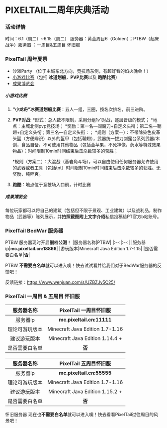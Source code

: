 # PIXELTAIL二周年庆典活动

### 活动详情

时间：6.1（周二）~6.15（周二）
服务器：黄金周目6（Golden）；PTBW（起床战争）服务器 ；一周目&五周目 怀旧服

### PixelTail 周年夏祭

- 沙滩Party （位于主城东北方向，竞技场东侧，有超好看的焰火晚会！）
- [小游戏比赛](#小游戏比赛)（包括 **冰道划船**，**PVP比赛**以及 **跑酷比赛**）
- [成果博览会](#成果博览会)

##### 小游戏比赛

1. **“小龙舟”冰赛道划船比赛**：五人一组，三圈，按名次排名，前三进阶。

2. **PVP对战**: 
    *形式：总人数不限制，采用分组1v1对战，逐层晋级的模式；
    *地点：主城北侧pvp竞技场；
    *奖励：第一名—阎魔刀+自定义头衔；第二名—鞘翅+自定义头衔；第三名—自定义头衔：；
    *规则（方案一）：不带除染色皮革头盔（方便辨识）以外的盔甲（包括鞘翅），武器统一拔刀剑露台系列武器/木剑，食品自备，不可使用其他物品（包括金苹果，不死神像，药水等特殊效果物品）；时间限制10min时间结束后击杀数较多的获胜；

    *规则（方案二）：大混战（基岩角斗场），可以自由使用任何服务器允许使用的武器或者工具（包括tnt）时间限制10min时间结束后击杀数较多的获胜。无奖励，纯粹爽。

3. **跑酷**：地点位于竞技场入口前，计时比赛

##### 成果博览会

每位玩家都可以将自己的建筑（包括但不限于景观、工业建筑）以及战利品，制作物品（武器等）陈列展示，并**拍照截图附上文字介绍**私信投稿给PT官方b站账号。

### PixelTail BedWar 服务器

PTBW 服务器现时开启**删档公测**！
|服务器名称|PTBW|
|:--:|:--:|
|服务器ip|**mc.pixeltail.cn:18866**|
|游玩版本|Minecraft Java Edition 1.7-1.15|
|是否需要白名单|**否**|

PTBW **不需要白名单**就可以进入噢！快去试试看并给我们对于BedWar服务器的反馈吧！

反馈链接：https://www.wenjuan.com/s/UZBZJv5C25/

### PixelTail 一周目 & 五周目 怀旧服

|服务器名称|PixelTail 一周目怀旧服|
|:--:|:--:|
|服务器ip|**mc.pixeltail.cn:11111**|
|理论可游玩版本|Minecraft Java Edition 1.7-1.16|
|建议游玩版本|Minecraft Java Edition 1.14.4 +|
|是否需要白名单|**否**|

|服务器名称|PixelTail 五周目怀旧服|
|:--:|:--:|
|服务器ip|**mc.pixeltail.cn:55555**|
|理论可游玩版本|Minecraft Java Edition 1.7-1.16|
|建议游玩版本|Minecraft Java Edition 1.15.2 +|
|是否需要白名单|**否**|

怀旧服务器 现在也**不需要白名单**就可以进入噢！快去看看PixelTail过往周目的风景吧！
